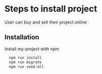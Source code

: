 # Steps to install project
User can buy and sell their project online


## Installation

Install my-project with npm

```bash
  npm run install
  npm run migrate
  npm run seed:all
```
  
